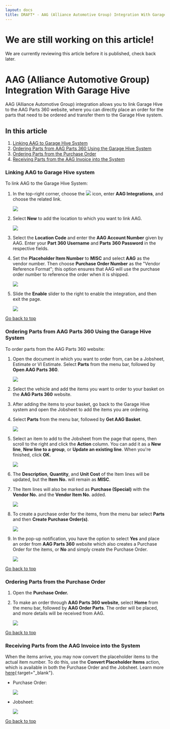 ```yaml
---
layout: docs
title: DRAFT* - AAG (Alliance Automotive Group) Integration With Garage Hive
---
```


<a name="top"></a>

# We are still working on this article!
We are currently reviewing this article before it is published, check back later.

# AAG (Alliance Automotive Group) Integration With Garage Hive
AAG (Alliance Automotive Group) integration allows you to link Garage Hive to the AAG Parts 360 website, where you can directly place an order for the parts that need to be ordered and transfer them to the Garage Hive system.

## In this article
1. [Linking AAG to Garage Hive System](#linking-aag-to-garage-hive-system)
2. [Ordering Parts from AAG Parts 360 Using the Garage Hive System](#ordering-parts-from-aag-parts-360-using-the-garage-hive-system)
3. [Ordering Parts from the Purchase Order](#ordering-parts-from-the-purchase-order)
4. [Receiving Parts from the AAG Invoice into the System](#receiving-parts-from-the-aag-invoice-into-the-system)

### Linking AAG to Garage Hive system
To link AAG to the Garage Hive System:
1. In the top-right corner, choose the ![](media/search_icon.png) icon, enter **AAG Integrations**, and choose the related link.

   ![](media/garagehive-aag-integration1.png)

2. Select **New** to add the location to which you want to link AAG.
   
   ![](media/garagehive-aag-integration2.png)
   
3. Select the **Location Code** and enter the **AAG Account Number** given by AAG. Enter your **Part 360 Username** and **Parts 360 Password** in the respective fields.
4. Set the **Placeholder Item Number** to **MISC** and select **AAG** as the vendor number. Then choose **Purchase Order Number** as the "Vendor Reference Format"; this option ensures that AAG will use the purchase order number to reference the order when it is shipped.

   ![](media/garagehive-aag-integration3.png)

5. Slide the **Enable** slider to the right to enable the integration, and then exit the page.

   ![](media/garagehive-aag-integration4.png)

[Go back to top](#top)


### Ordering Parts from AAG Parts 360 Using the Garage Hive System
To order parts from the AAG Parts 360 website:
1. Open the document in which you want to order from, can be a Jobsheet, Estimate or VI Estimate. Select **Parts** from the menu bar, followed by **Open AAG Parts 360**.

   ![](media/garagehive-aag-ordering-parts1.png)

2. Select the vehicle and add the items you want to order to your basket on the **AAG Parts 360** website.
3. After adding the items to your basket, go back to the Garage Hive system and open the Jobsheet to add the items you are ordering.
4. Select **Parts** from the menu bar, followed by **Get AAG Basket**.

   ![](media/garagehive-aag-ordering-parts2.png)

5. Select an item to add to the Jobsheet from the page that opens, then scroll to the right and click the **Action** column. You can add it as a **New line**, **New line to a group**, or **Update an existing line**. When you're finished, click **OK**.

   ![](media/garagehive-aag-ordering-parts3.png)

6. The **Description**, **Quantity**, and **Unit Cost** of the Item lines will be updated, but the **Item No.** will remain as **MISC**.
7. The Item lines will also be marked as **Purchase (Special)** with the **Vendor No.** and the **Vendor Item No.** added.

   ![](media/garagehive-aag-ordering-parts4.png)

8. To create a purchase order for the items, from the menu bar select **Parts** and then **Create Purchase Order(s)**.

   ![](media/garagehive-aag-ordering-parts5.png)

9. In the pop-up notification, you have the option to select **Yes** and place an order from **AAG Parts 360** website which also creates a Purchase Order for the items, or **No** and simply create the Purchase Order.

   ![](media/garagehive-aag-ordering-parts6.png)

[Go back to top](#top)


### Ordering Parts from the Purchase Order
1. Open the **Purchase Order.**
2. To make an order through **AAG Parts 360 website**, select **Home** from the menu bar, followed by **AAG Order Parts**. The order will be placed, and more details will be received from AAG.

   ![](media/garagehive-aag-ordering-parts7.png)

[Go back to top](#top)


### Receiving Parts from the AAG Invoice into the System
When the items arrive, you may now convert the placeholder items to the actual item number. To do this, use the **Convert Placeholder Items** action, which is available in both the Purchase Order and the Jobsheet. Learn more [here](garagehive-creating-a-placeholder-item.html#convert-a-placeholder-item-to-the-vendor-item-number){:target="_blank"}.

- Purchase Order:

   ![](media/garagehive-aag-placeholder1.png)


- Jobsheet:

   ![](media/garagehive-aag-placeholder2.png)

[Go back to top](#top)